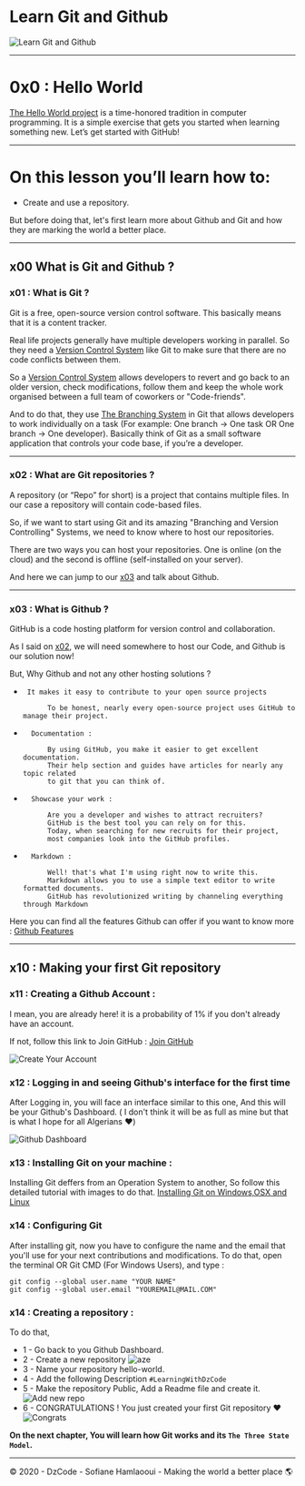 # Learn Git and Github
![Learn Git and Github](https://i.imgur.com/bk9Cvuv.png)

---

# 0x0 : Hello World

[The Hello World project](https://en.wikipedia.org/wiki/%22Hello,_World!%22_program) is a time-honored tradition in computer programming. It is a simple exercise that gets you started when learning something new. Let’s get started with GitHub!

---

# On this lesson you’ll learn how to:

*   Create and use a repository.

But before doing that, let's first learn more about Github and Git and how they are marking the world a better place.

---

## x00 What is Git and Github ?

### x01 : What is Git ? 

Git is a free, open-source version control software. This basically means that it is a content tracker.

Real life projects generally have multiple developers working in parallel. So they need a [Version Control System](https://en.wikipedia.org/wiki/Version_control) like Git to make sure that there are no code conflicts between them.

So a [Version Control System](https://en.wikipedia.org/wiki/Version_control) allows developers to revert and go back to an older version, check modifications, follow them and keep the whole work organised between a full team of coworkers or "Code-friends".

And to do that, they use [The Branching System](https://en.wikipedia.org/wiki/Branching_(version_control)) in Git that allows developers to work individually on a task (For example: One branch -> One task OR One branch -> One developer). Basically think of Git as a small software application that controls your code base, if you’re a developer.

---

### x02 : What are Git repositories ?

A repository (or “Repo” for short) is a project that contains multiple files. In our case a repository will contain code-based files.

So, if we want to start using Git and its amazing "Branching and Version Controlling" Systems, we need to know where to host our repositories.

There are two ways you can host your repositories. One is online (on the cloud) and the second is offline (self-installed on your server).

And here we can jump to our [x03](#x03--what-is-github-) and talk about Github.

---

### x03 : What is Github ? 

GitHub is a code hosting platform for version control and collaboration. 

As I said on [x02](#x02--what-are-git-repositories-), we will need somewhere to host our Code, and Github is our solution now!

But, Why Github and not any other hosting solutions ?

*      It makes it easy to contribute to your open source projects
            
            To be honest, nearly every open-source project uses GitHub to manage their project.

*       Documentation :

            By using GitHub, you make it easier to get excellent documentation. 
            Their help section and guides have articles for nearly any topic related 
            to git that you can think of.

*       Showcase your work : 
            
            Are you a developer and wishes to attract recruiters? 
            GitHub is the best tool you can rely on for this. 
            Today, when searching for new recruits for their project, 
            most companies look into the GitHub profiles.

*       Markdown : 

            Well! that's what I'm using right now to write this.
            Markdown allows you to use a simple text editor to write formatted documents.
            GitHub has revolutionized writing by channeling everything through Markdown

Here you can find all the features Github can offer if you want to know more : [Github Features](https://github.com/features)

---

## x10 : Making your first Git repository 

### x11 : Creating a Github Account :
I mean, you are already here! it is a probability of 1% if you don't already have an account.

If not, follow this link to Join GitHub : [Join GitHub](https://github.com/join)

![Create Your Account](https://i.imgur.com/9lFgdA0.png)

### x12 : Logging in and seeing Github's interface for the first time

After Logging in, you will face an interface similar to this one, And this will be your Github's Dashboard.
( I don't think it will be as full as mine but that is what I hope for all Algerians ♥️)

![Github Dashboard](https://i.imgur.com/5yF11Hg.png)

### x13 : Installing Git on your machine : 

Installing Git deffers from an Operation System to another, So follow this detailed tutorial with images to do that. [Installing Git on Windows,OSX and Linux](../tutorials/GitInstall.md)

### x14 : Configuring Git
After installing git, now you have to configure the name and the email that you'll use for your next contributions and modifications.
To do that, open the terminal OR Git CMD (For Windows Users), and type :
```
git config --global user.name "YOUR NAME"
git config --global user.email "YOUREMAIL@MAIL.COM"
```

### x14 : Creating a repository :
To do that, 

-   1 - Go back to you Github Dashboard.
-   2 - Create a new repository ![aze](https://i.imgur.com/6kWsnjg.png)
-   3 - Name your repository hello-world.
-   4 - Add the following Description `#LearningWithDzCode`
-   5 - Make the repository Public, Add a Readme file and create it.![Add new repo](https://i.imgur.com/1rZE99v.png)
-   6 - CONGRATULATIONS ! You just created your first Git repository ♥️ ![Congrats](https://i.imgur.com/gJUKJxD.png)

<b>On the next chapter, You will learn how Git works and its `The Three State Model`.</b>

---

© 2020 - DzCode - Sofiane Hamlaooui - Making the world a better place 🌎 
